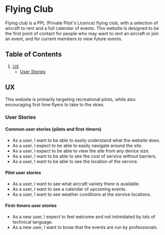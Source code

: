 # Flying Club

Flying club is a PPL (Private Pilot's Licence) flying club, with a selection of aircraft to rent and a full calendar of events. This website is designed to be the first point of contact for people who may want to rent an aircraft or join an event, and for current members to view future events.

## Table of Contents
1. [UX](#ux)
    - [User Stories](#user-stories)

## UX

This website is primarily targeting recreational pilots, while also encouraging first time flyers to take to the skies.

### User Stories
#### Common user stories (pilots and first-timers)
- As a user, I want to be able to  easily understand what the website does.
- As a user, I expect to be able to easily navigate around the site.
- As a user, I expect to be able to view the site from any device size.
- As a user, I want to be able to see the cost of service without barriers.
- As a user, I want to be able to see the location of the service.

#### Pilot user stories
- As a user, I want to see what aircraft variety there is available.
- As a user, I want to see a calendar of upcoming events.
- As a user, I want to see weather conditions at the service locations.

#### First-timers user stories
- As a new user, I expect to feel welcome and not intimidated by lots of technical language.
- As a new user, I want to know that the events are run by professionals.
